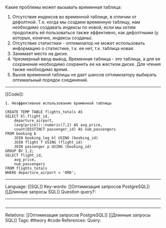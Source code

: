 Какие проблемы может вызывать временная таблица:
1. Отсутствие индексов во временной таблице, в отличии от дефолтной. Т.е. когда мы создаем временную таблицу, нам необходимо создавать индексы по новой, если мы хотим продолжать ей пользоваться также эффективно, как дефолтными (у которых, конечно, индексы созданы). 
2. Отсутствие статистики - оптимизатор не может использовать информацию о статистике, т.к. ее нет, т.к. таблица новая. 
3. Занимает место на диске. 
4. Чрезмерный ввод-вывод. Временная таблица - это таблица, а для ее сохранения необходимо сохранить ее на жестком диске. Для чтения также необходимо время. 
5. Вызов временной таблицы не дает шансов оптимизатору выбирать оптимальный порядок соединений. 

___
[[Code]]:
```
1. Неэффективное использование временной таблицы

CREATE TEMP TABLE flights_totals AS
SELECT bl.flight_id,
	departure_airport,
	(avg(price))::numeric(7,2) AS avg_price,
	count(DISTINCT passenger_id) AS num_passengers
FROM booking b
	JOIN booking_leg bl USING (booking_id)
	JOIN flight f USING (flight_id)
	JOIN passenger p USING (booking_id)
GROUP BY 1,2;
SELECT flight_id,
	avg_price,
	num_passengers
FROM flights_totals
WHERE departure_airport = 'ORD';
```
___
Language: [[SQL]]
Key-words:  [[Оптимизация запросов PostgreSQL]] [[Длинные запросы SQL]]
Question query?: 

___
```

```
___
Relations: [[Оптимизация запросов PostgreSQL]] [[Длинные запросы SQL]] 
Tags: #theory #code
References: 
Query: 